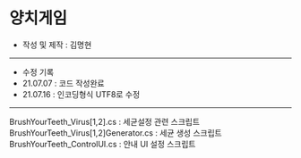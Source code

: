 # 양치게임
 - 작성 및 제작 : 김명현
***
 - 수정 기록
  - 21.07.07 : 코드 작성완료
  - 21.07.16 : 인코딩형식 UTF8로 수정

***

BrushYourTeeth_Virus[1,2].cs : 세균설정 관련 스크립트
BrushYourTeeth_Virus[1,2]Generator.cs : 세균 생성 스크립트
BrushYourTeeth_ControlUI.cs : 안내 UI 설정 스크립트

